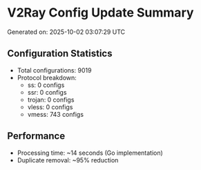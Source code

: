# V2Ray Config Update Summary
Generated on: 2025-10-02 03:07:29 UTC

## Configuration Statistics
- Total configurations: 9019
- Protocol breakdown:
  - ss: 0 configs
  - ssr: 0 configs
  - trojan: 0 configs
  - vless: 0 configs
  - vmess: 743 configs

## Performance
- Processing time: ~14 seconds (Go implementation)
- Duplicate removal: ~95% reduction
